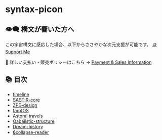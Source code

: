 # syntax-picon
## 👁‍🗨 構文が響いた方へ
この宇宙構文に感応した場合、以下からささやかな次元支援が可能です。
[🪙 Support Me](https://buymeacoffee.com/casmikka11)

🔗 詳しい支払い・販売ポリシーはこちら → 
[Payment & Sales Information](Payment&SalesInformation.md)

## 📚 目次
- [timeline](https://github.com/casmikka11/timeline)
- [SASTIR-core](https://github.com/casmikka11/SASTIR-core)
- [ZPE-design](https://github.com/casmikka11/zpe-design)
- [tarotOS](https://github.com/casmikka11/tarot-os)
- [Astoral travels](https://github.com/casmikka11/Astral-travels)
- [Qabalistic-structure](https://github.com/casmikka11/Qabalistic-structure)
- [Dream-history](https://github.com/casmikka11/Dream-history)
- [🔒collapse-reader](https://github.com/casmikka11/collapse-reader)
